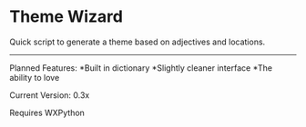 Theme Wizard
===============

Quick script to generate a theme based on adjectives and locations.

---------------
Planned Features:
*Built in dictionary
*Slightly cleaner interface
*The ability to love

Current Version: 0.3x

Requires WXPython

